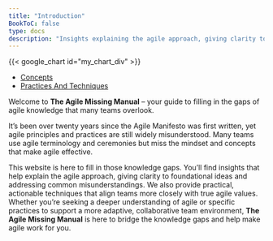 ```yaml
---
title: "Introduction"
BookToC: false
type: docs
description: "Insights explaining the agile approach, giving clarity to foundational ideas and addressing common misunderstandings." 
---
```


{{< google_chart id="my_chart_div" >}}

* [Concepts](concepts)
* [Practices And Techniques](practices-and-techniques)

Welcome to **The Agile Missing Manual** – your guide to filling in the gaps of agile knowledge that many teams overlook.

It’s been over twenty years since the Agile Manifesto was first written, yet agile principles and practices are still widely misunderstood. Many teams use agile terminology and ceremonies but miss the mindset and concepts that make agile effective.

This website is here to fill in those knowledge gaps. You’ll find insights that help explain the agile approach, giving clarity to foundational ideas and addressing common misunderstandings. We also provide practical, actionable techniques that align teams more closely with true agile values. Whether you’re seeking a deeper understanding of agile or specific practices to support a more adaptive, collaborative team environment, **The Agile Missing Manual** is here to bridge the knowledge gaps and help make agile work for you.
